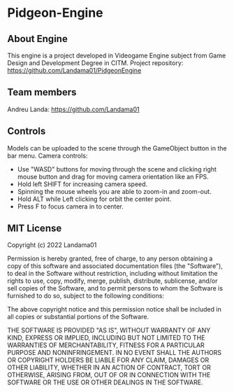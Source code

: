 # Pidgeon-Engine
## About Engine
This engine is a project developed in Videogame Engine subject from Game Design and Development Degree in CITM.
Project repository: https://github.com/Landama01/PidgeonEngine
## Team members
Andreu Landa: https://github.com/Landama01
## Controls
Models can be uploaded to the scene through the GameObject button in the bar menu.
Camera controls:
 - Use "WASD" buttons for moving through the scene and clicking right mouse button and drag for moving camera orientation like an FPS.
 - Hold left SHIFT for increasing camera speed.
 - Spinning the mouse wheels you are able to zoom-in and zoom-out.
 - Hold ALT while Left clicking for orbit the center point.
 - Press F to focus camera in to center.
## MIT License
Copyright (c) 2022 Landama01

Permission is hereby granted, free of charge, to any person obtaining a copy
of this software and associated documentation files (the "Software"), to deal
in the Software without restriction, including without limitation the rights
to use, copy, modify, merge, publish, distribute, sublicense, and/or sell
copies of the Software, and to permit persons to whom the Software is
furnished to do so, subject to the following conditions:

The above copyright notice and this permission notice shall be included in all
copies or substantial portions of the Software.

THE SOFTWARE IS PROVIDED "AS IS", WITHOUT WARRANTY OF ANY KIND, EXPRESS OR
IMPLIED, INCLUDING BUT NOT LIMITED TO THE WARRANTIES OF MERCHANTABILITY,
FITNESS FOR A PARTICULAR PURPOSE AND NONINFRINGEMENT. IN NO EVENT SHALL THE
AUTHORS OR COPYRIGHT HOLDERS BE LIABLE FOR ANY CLAIM, DAMAGES OR OTHER
LIABILITY, WHETHER IN AN ACTION OF CONTRACT, TORT OR OTHERWISE, ARISING FROM,
OUT OF OR IN CONNECTION WITH THE SOFTWARE OR THE USE OR OTHER DEALINGS IN THE
SOFTWARE.

